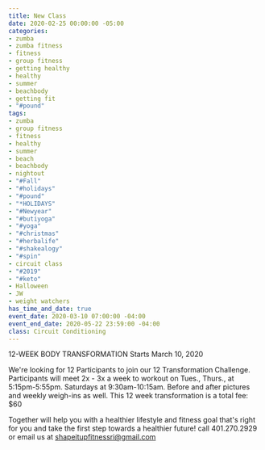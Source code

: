 ```yaml
---
title: New Class
date: 2020-02-25 00:00:00 -05:00
categories:
- zumba
- zumba fitness
- fitness
- group fitness
- getting healthy
- healthy
- summer
- beachbody
- getting fit
- "#pound"
tags:
- zumba
- group fitness
- fitness
- healthy
- summer
- beach
- beachbody
- nightout
- "#Fall"
- "#holidays"
- "#pound"
- "*HOLIDAYS"
- "#Newyear"
- "#butiyoga"
- "#yoga"
- "#christmas"
- "#herbalife"
- "#shakealogy"
- "#spin"
- circuit class
- "#2019"
- "#keto"
- Halloween
- JW
- weight watchers
has_time_and_date: true
event_date: 2020-03-10 07:00:00 -04:00
event_end_date: 2020-05-22 23:59:00 -04:00
class: Circuit Conditioning
---
```


12-WEEK BODY TRANSFORMATION
Starts March 10, 2020

We're looking for 12 Participants to join our 
12 Transformation Challenge. Participants will meet 2x - 3x a week to workout on Tues., Thurs., at 5:15pm-5:55pm. Saturdays at 9:30am-10:15am.  Before and after pictures and weekly weigh-ins as well. This 12 week transformation is a total fee: $60

Together will help you with a healthier lifestyle and fitness goal that's right for you and take the first step towards a healthier future! call 401.270.2929 or email us at shapeitupfitnessri@gmail.com

